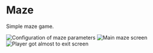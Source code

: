 # Maze
Simple maze game.

![Configuration of maze parameters](docs/1.png)
![Main maze screen](docs/2.png)
![Player got almost to exit screen](docs/3.png)
